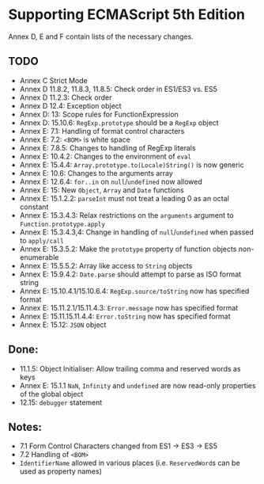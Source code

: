# Supporting ECMAScript 5th Edition

Annex D, E and F contain lists of the necessary changes.

## TODO
- Annex C Strict Mode
- Annex D 11.8.2, 11.8.3, 11.8.5: Check order in ES1/ES3 vs. ES5
- Annex D 11.2.3: Check order
- Annex D 12.4: Exception object
- Annex D: 13: Scope rules for FunctionExpression
- Annex D: 15.10.6: `RegExp.prototype` should be a `RegExp` object
- Annex E: 7.1: Handling of format control characters
- Annex E: 7.2: `<BOM>` is white space
- Annex E: 7.8.5: Changes to handling of RegExp literals
- Annex E: 10.4.2: Changes to the environment of `eval`
- Annex E: 15.4.4: `Array.prototype.to(Locale)String()` is now generic
- Annex E: 10.6: Changes to the arguments array
- Annex E: 12.6.4: `for..in` on `null`/`undefined` now allowed
- Annex E: 15: New `Object`, `Array` and `Date` functions
- Annex E: 15.1.2.2: `parseInt` must not treat a leading 0 as an octal constant
- Annex E: 15.3.4.3: Relax restrictions on the `arguments` argument to `Function.prototype.apply`
- Annex E: 15.3.4.3,4: Change in handling of `null`/`undefined` when passed to `apply/call`
- Annex E: 15.3.5.2: Make the `prototype` property of function objects non-enumerable
- Annex E: 15.5.5.2: Array like access to `String` objects
- Annex E: 15.9.4.2: `Date.parse` should attempt to parse as ISO format string
- Annex E: 15.10.4.1/15.10.6.4: `RegExp.source/toString` now has specified format
- Annex E: 15.11.2.1/15.11.4.3: `Error.message` now has specified format
- Annex E: 15.11.15.11.4.4: `Error.toString` now has specified format
- Annex E: 15.12: `JSON` object

## Done:
- 11.1.5: Object Initialiser: Allow trailing comma and reserved words as keys
- Annex E: 15.1.1 `NaN`, `Infinity` and `undefined` are now read-only properties of the global object
- 12.15: `debugger` statement

## Notes:
- 7.1 Form Control Characters changed from ES1 -> ES3 -> ES5
- 7.2 Handling of `<BOM>`
- `IdentifierName` allowed in various places (i.e. `ReservedWord`s can be used as property names)
